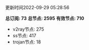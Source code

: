更新时间2022-09-29 05:28:56

**总订阅: 73**
**总节点: 2595**
**有效节点: 710**
- v2ray节点: 275
- ss节点: 417
- trojan节点: 18
